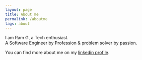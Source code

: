 ```yaml
---
layout: page
title: About me
permalink: /aboutme
tags: about
---
```


I am Ram G, a Tech enthusiast.  
A Software Engineer by Profession & problem solver by passion.

You can find more about me on my [linkedin profile](https://www.linkedin.com/in/ram-g-suri-80334116).